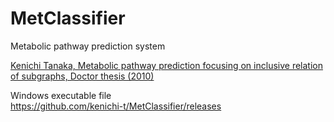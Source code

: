 # MetClassifier
Metabolic pathway prediction system

[Kenichi Tanaka, Metabolic pathway prediction focusing on inclusive relation of subgraphs, Doctor thesis (2010)](https://library.naist.jp/mylimedio/search/av1.do?target=local&bibid=53521&oldid=127296)

Windows executable file  
https://github.com/kenichi-t/MetClassifier/releases
